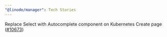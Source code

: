 ```yaml
---
"@linode/manager": Tech Stories
---
```


Replace Select with Autocomplete component on Kubernetes Create page ([#10673](https://github.com/linode/manager/pull/10673))
